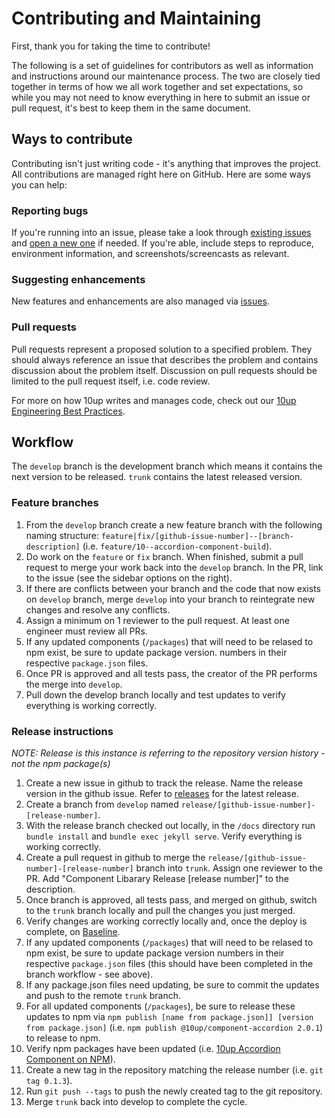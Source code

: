 # Contributing and Maintaining

First, thank you for taking the time to contribute!

The following is a set of guidelines for contributors as well as information and instructions around our maintenance process.  The two are closely tied together in terms of how we all work together and set expectations, so while you may not need to know everything in here to submit an issue or pull request, it's best to keep them in the same document.

## Ways to contribute

Contributing isn't just writing code - it's anything that improves the project.  All contributions are managed right here on GitHub. Here are some ways you can help:

### Reporting bugs

If you're running into an issue, please take a look through [existing issues](https://github.com/10up/component-library/issues) and [open a new one](https://github.com/10up/component-library/issues/new) if needed.  If you're able, include steps to reproduce, environment information, and screenshots/screencasts as relevant.

### Suggesting enhancements

New features and enhancements are also managed via [issues](https://github.com/10up/component-library/issues).

### Pull requests

Pull requests represent a proposed solution to a specified problem.  They should always reference an issue that describes the problem and contains discussion about the problem itself.  Discussion on pull requests should be limited to the pull request itself, i.e. code review.

For more on how 10up writes and manages code, check out our [10up Engineering Best Practices](https://10up.github.io/Engineering-Best-Practices/).

## Workflow

The `develop` branch is the development branch which means it contains the next version to be released. `trunk` contains the latest released version.

### Feature branches

1. From the `develop` branch create a new feature branch with the following naming structure: `feature|fix/[github-issue-number]--[branch-description]` (i.e. `feature/10--accordion-component-build`).
2. Do work on the `feature` or `fix` branch. When finished, submit a pull request to merge your work back into the `develop` branch. In the PR, link to the issue (see the sidebar options on the right).
3. If there are conflicts between your branch and the code that now exists on `develop` branch, merge `develop` into your branch to reintegrate new changes and resolve any conflicts.
4. Assign a minimum on 1 reviewer to the pull request. At least one engineer must review all PRs.
5. If any updated components (`/packages`) that will need to be relased to npm exist, be sure to update package version. numbers in their respective `package.json` files.
6. Once PR is approved and all tests pass, the creator of the PR performs the merge into `develop`.
7. Pull down the develop branch locally and test updates to verify everything is working correctly.


### Release instructions
_NOTE: Release is this instance is referring to the repository version history - not the npm package(s)_

1. Create a new issue in github to track the release. Name the release version in the github issue. Refer to [releases](https://github.com/10up/component-library/releases) for the latest release.
2. Create a branch from `develop` named `release/[github-issue-number]-[release-number]`.
3. With the release branch checked out locally, in the `/docs` directory run `bundle install` and `bundle exec jekyll serve`. Verify everything is working correctly.
4. Create a pull request in github to merge the `release/[github-issue-number]-[release-number]` branch into `trunk`. Assign one reviewer to the PR. Add "Component Libarary Release [release number]" to the description.
5. Once branch is approved, all tests pass, and merged on github, switch to the `trunk` branch locally and pull the changes you just merged.
6. Verify changes are working correctly locally and, once the deploy is complete, on [Baseline](https://baseline.10up.com/components).
7. If any updated components (`/packages`) that will need to be relased to npm exist, be sure to update package version numbers in their respective `package.json` files (this should have been completed in the branch workflow - see above).
8. If any package.json files need updating, be sure to commit the updates and push to the remote `trunk` branch.
9. For all updated components (`/packages`), be sure to release these updates to npm via `npm publish [name from package.json]] [version from package.json]` (i.e. `npm publish @10up/component-accordion 2.0.1`) to release to npm.
10. Verify npm packages have been updated (i.e. [10up Accordion Component on NPM](https://www.npmjs.com/package/@10up/component-accordion)).
11. Create a new tag in the repository matching the release number (i.e. `git tag 0.1.3`).
12. Run `git push --tags` to push the newly created tag to the git repository.
13. Merge `trunk` back into develop to complete the cycle.

